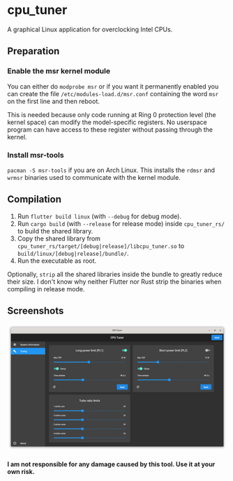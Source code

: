 # cpu_tuner

A graphical Linux application for overclocking Intel CPUs.

## Preparation

### Enable the msr kernel module
You can either do `modprobe msr` or if you want it permanently enabled you can 
create the file `/etc/modules-load.d/msr.conf` containing the 
word `msr` on the first line and then reboot.

This is needed because only code running at Ring 0 protection level (the kernel
space) can modify the model-specific registers. No userspace program can have 
access to these register without passing through the kernel.

### Install msr-tools
`pacman -S msr-tools` if you are on Arch Linux. This installs the `rdmsr` and 
`wrmsr` binaries used to communicate with the kernel module.

## Compilation

1) Run `flutter build linux` (with `--debug` for debug mode).
2) Run `cargo build` (with `--release` for release mode) inside `cpu_tuner_rs/` 
to build the shared library.
3) Copy the shared library from `cpu_tuner_rs/target/[debug|release]/libcpu_tuner.so` 
to `build/linux/[debug|release]/bundle/`.
4) Run the executable as root.

Optionally, `strip` all the shared libraries inside the bundle to greatly reduce their size. 
I don't know why neither Flutter nor Rust strip the binaries when compiling in release mode.

## Screenshots

![Tuning](screenshots/tuning.png)

#### I am not responsible for any damage caused by this tool. Use it at your own risk.